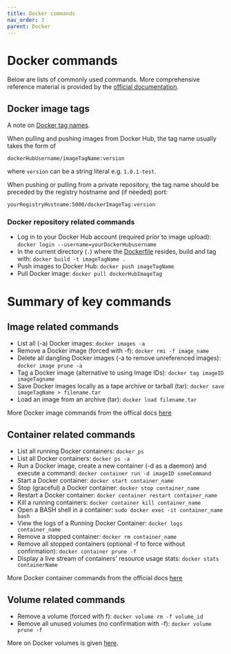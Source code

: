 ```yaml
---
title: Docker commands
nav_order: 3
parent: Docker
---
```


#  Docker commands

Below are lists of commonly used commands. More comprehensive reference material is provided by the [official documentation](https://docs.docker.com/reference/).

## Docker image tags

A note on [Docker tag names](https://docs.docker.com/engine/reference/commandline/tag/). 

When pulling and pushing images from Docker Hub, the tag name usually takes the form of 

```
dockerHubUsername/imageTagName:version
```

where ```version``` can be a string literal e.g. ```1.0.1-test```.

When pushing or pulling from a private repository, the tag name should be preceded by the registry hostname and (if needed) port:

```
yourRegistryHostname:5000/dockerImageTag:version
```

### Docker repository related commands

+ Log in to your Docker Hub account (required prior to image upload): ```docker login --username=yourDockerHubusername```
+ In the current directory (```.```) where the [Dockerfile](../Docker/Dockerfiles.md) resides, build and tag with: ```docker build -t imageTagName .```
+ Push images to Docker Hub: ```docker push imageTagName```
+ Pull Docker image: ```docker pull dockerHubImageTag```

# Summary of key commands

## Image related commands

+ List all (-a) Docker images: ```docker images -a```
+ Remove a Docker image (forced with -f): ```docker rmi -f image_name```
+ Delete all dangling Docker images (-a to remove unreferenced images): ```docker image prune -a```
+ Tag a Docker image (alternative to using Image IDs): ```docker tag imageID imageTagname```
+ Save Docker images locally as a tape archive or tarball (tar): ```docker save imageTagName > filename.tar```
+ Load an image from an archive (tar): ```docker load filename.tar```

More Docker image commands from the offical docs [here](https://docs.docker.com/engine/reference/commandline/image/)

## Container related commands

+ List all running Docker containers: ```docker ps```
+ List all Docker containers: ```docker ps -a```
+ Run a Docker image, create a new container (-d as a daemon) and execute a command: ```docker container run -d imageID someCommand```
+ Start a Docker container: ```docker start container_name```
+ Stop (graceful) a Docker container: ```docker stop container_name```
+ Restart a Docker container: ```docker container restart container_name```
+ Kill a running containers: ```docker container kill container_name```
+ Open a BASH shell in a container: ```sudo docker exec -it container_name bash```
+ View the logs of a Running Docker Container: ```docker logs container_name```
+ Remove a stopped container: ```docker rm container_name```
+ Remove all stopped containers (optional -f to force without confirmation): ```docker container prune -f```
+ Display a live stream of containers' resource usage stats: ```docker stats containerName```

More Docker container commands from the official docs [here](https://docs.docker.com/engine/reference/commandline/container/)

## Volume related commands

+ Remove a volume (forced with f): ```docker volume rm -f volume_id```
+ Remove all unused volumes (no confirmation with -f): ```docker volume prune -f```

More on Docker volumes is given [here](https://docs.docker.com/storage/volumes/).